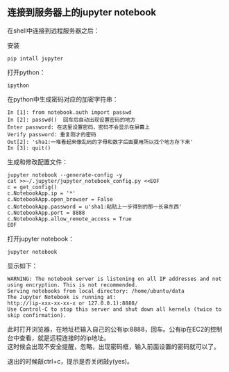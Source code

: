 ## 连接到服务器上的jupyter notebook
在shell中连接到远程服务器之后：

安装
```
pip intall jupyter
```

打开python：
```
ipython
```

在python中生成密码对应的加密字符串：
```
In [1]: from notebook.auth import passwd
In [2]: passwd()  回车后自动出现设置密码的地方
Enter password: 在这里设置密码，密码不会显示在屏幕上
Verify password: 重复刚才的密码
Out[2]: 'sha1:一堆看起来像乱码的字母和数字后面要用所以找个地方存下来'    
In [3]: quit()
```

生成和修改配置文件：
```
jupyter notebook --generate-config -y
cat >>~/.jupyter/jupyter_notebook_config.py <<EOF
c = get_config()
c.NotebookApp.ip = '*'
c.NotebookApp.open_browser = False
c.NotebookApp.password = u'sha1:粘贴上一步得到的那一长串东西'
c.NotebookApp.port = 8888
c.NotebookApp.allow_remote_access = True
EOF
```

打开jupyter notebook：
```
jupyter notebook
```

显示如下：
```
WARNING: The notebook server is listening on all IP addresses and not using encryption. This is not recommended.
Serving notebooks from local directory: /home/ubuntu/data
The Jupyter Notebook is running at:
http://(ip-xxx-xx-xx-x or 127.0.0.1):8888/
Use Control-C to stop this server and shut down all kernels (twice to skip confirmation).
```

此时打开浏览器，在地址栏输入自己的公有ip:8888，回车。公有ip在EC2的控制台中查看，就是远程连接时的ip地址。  
这时候会出现不安全提醒，忽略，出现密码框，输入前面设置的密码就可以了。 

退出的时候敲ctrl+c，提示是否关闭敲y(yes)。



